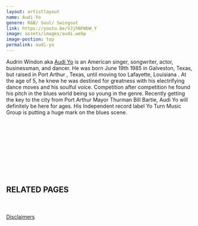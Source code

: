 ```yaml
---
layout: artistlayout
name: Audi-Yo
genere: R&B/ Soul/ Swingout
link: https://youtu.be/VJjhNFWbW_Y
image: assets/images/audi.webp
image-postion: top
permalink: audi-yo
---
```

<div><div><div><div><div><div><div><div><div><div><p>Audrin Windon aka&nbsp;<a target="_blank" rel="nofollow noreferrer noopener" href="https://www.instagram.com/officialaudiyo/">Audi Yo</a>&nbsp;is an American singer, songwriter, actor, businessman, and dancer. He was born June 19th 1985 in Galveston, Texas, but raised in Port Arthur , Texas, until moving too Lafayette, Louisiana . At the age of 5, he knew he was destined for greatness with his electrifying dance moves and his soulful voice. Competition after competition he found his pitch in the blues world being so young in the genre. Recently getting the key to the city from Port Arthur Mayor Thurman Bill Bartie, Audi Yo will definitely be here for ages. His Independent record label Yo Turn Music Group is putting a huge mark on the blues scene.</p><div> </div><p> </p><p> </p></div><div><div><div><div><div> </div></div></div><div><div><div><div> </div></div></div></div><div><div> </div></div></div></div></div></div><div><div><h2>RELATED PAGES​​​</h2></div></div></div></div></div></div></div></div></div>

<div> </div>

<div><div><div><div><div> </div></div></div></div><div><div><div><div><a href="https://en.everybodywiki.com/Everybodywiki:General_disclaimer">Disclaimers</a>​​​</div></div></div></div></div>